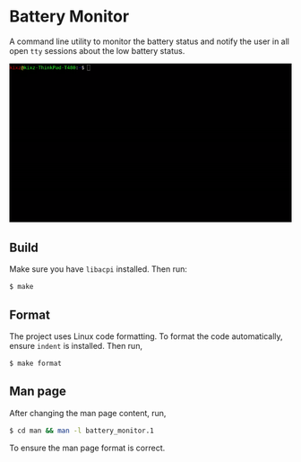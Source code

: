 # Battery Monitor

A command line utility to monitor the battery status and notify the user in all open `tty` sessions about the low battery status.

![demo](https://raw.githubusercontent.com/kasramp/battery_monitor/master/assets/demo.gif)

## Build

Make sure you have `libacpi` installed. Then run:

```bash
$ make
```

## Format

The project uses Linux code formatting. To format the code automatically, ensure `indent` is installed. Then run,

```bash
$ make format
```

## Man page

After changing the man page content, run,

```bash
$ cd man && man -l battery_monitor.1
```

To ensure the man page format is correct.

